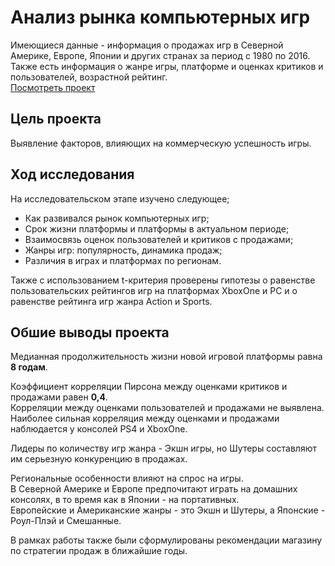  # Анализ рынка компьютерных игр  
Имеющиеся данные - информация о продажах игр в Северной Америке, Европе, Японии и других странах за период с 1980 по 2016.  
Также есть информация о жанре игры, платформе и оценках критиков и пользователей, возрастной рейтинг.  
[Посмотреть проект](/game_market_analysis/2_games.ipynb)

## Цель проекта  
Выявление факторов, влияющих на коммерческую успешность игры.

## Ход исследования  
На исследовательском этапе изучено следующее;  
- Как развивался рынок компьютерных игр;
- Срок жизни платформы и платформы в актуальном периоде;
- Взаимосвязь оценок пользователей и критиков с продажами;
- Жанры игр: популярность, динамика продаж;
- Различия в играх и платформах по регионам.

Также с использованием t-критерия проверены гипотезы о равенстве пользовательских рейтингов игр на платформах XboxOne и PC и о равенстве рейтинга игр жанра Action и Sports.

## Обшие выводы проекта  
Медианная продолжительность жизни новой игровой платформы равна **8 годам**.  

Коэффициент корреляции Пирсона между оценками критиков и продажами равен **0,4**.  
Корреляции между оценками пользователей и продажами не выявлена.  
Наиболее сильная корреляция между оценками и продажами наблюдается у консолей PS4 и XboxOne.  

Лидеры по количеству игр жанра - Экшн игры, но Шутеры составляют им серьезную конкуренцию в продажах.  

Региональные особенности влияют на спрос на игры.  
В Северной Америке и Европе предпочитают играть на домашних консолях, в то время как в Японии - на портативных.  
Европейские и Американские жанры - это Экшн и Шутеры, а Японские - Роул-Плэй и Смешанные.

В рамках работы также были сформулированы рекомендации магазину по стратегии продаж в ближайшие годы.
